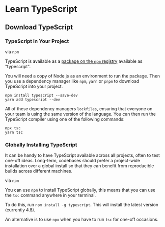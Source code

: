 # Learn TypeScript

## Download TypeScript

### TypeScript in Your Project

via `npm`

TypeScript is available as a [package on the `npm` registry](https://www.npmjs.com/package/typescript) available as "typescript".

You will need a copy of Node.js as an environment to run the package. Then you use a dependency manager like `npm`, `yarn` or `pnpm` to download TypeScript into your project.

```
npm install typescript --save-dev
yarn add typescript --dev
```

All of these dependency managers `lockfiles`, ensuring that everyone on your team is using the same version of the language. You can then run the TypeScript compiler using one of the following commands:

```
npx tsc
yarn tsc
```

### Globally Installing TypeScript

It can be handy to have TypeScript available across all projects, often to test one-off ideas. Long-term, codebases should prefer a project-wide installation over a global install so that they can benefit from reproducible builds across different machines.

via `npm`

You can use `npm` to install TypeScript globally, this means that you can use the `tsc` command anywhere in your terminal.

To do this, run `npm install -g typescript`. This will install the latest version (currently 4.8).

An alternative is to use `npx` when you have to run `tsc` for one-off occasions.



